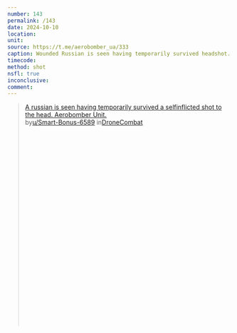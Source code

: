 ```yaml
---
number: 143
permalink: /143
date: 2024-10-10
location: 
unit: 
source: https://t.me/aerobomber_ua/333
caption: Wounded Russian is seen having temporarily survived headshot. The shot itself is cut
timecode: 
method: shot
nsfl: true
inconclusive: 
comment: 
---
```

<blockquote class="reddit-embed-bq" style="height:500px" data-embed-height="740"><a href="https://www.reddit.com/r/DroneCombat/comments/1g0tmy6/a_russian_is_seen_having_temporarily_survived_a/">A russian is seen having temporarily survived a selfinflicted shot to the head. Aerobomber Unit.</a><br> by<a href="https://www.reddit.com/user/Smart-Bonus-6589/">u/Smart-Bonus-6589</a> in<a href="https://www.reddit.com/r/DroneCombat/">DroneCombat</a></blockquote><script async="" src="https://embed.reddit.com/widgets.js" charset="UTF-8"></script>
